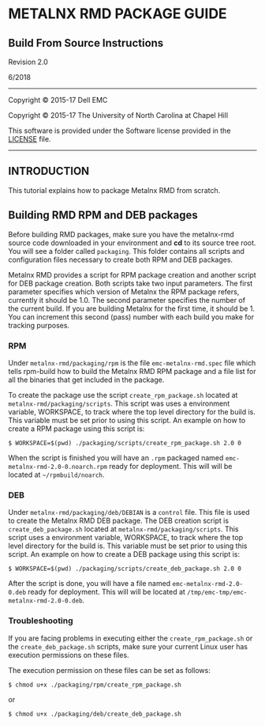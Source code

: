 # METALNX RMD PACKAGE GUIDE

## Build From Source Instructions

Revision 2.0

6/2018
 
----------------------------------

Copyright © 2015-17 Dell EMC

Copyright © 2015-17 The University of North Carolina at Chapel Hill

This software is provided under the Software license provided in the [LICENSE](LICENSE) file.

-------------------------------

## INTRODUCTION

This tutorial explains how to package Metalnx RMD from scratch.

## Building RMD RPM and DEB packages

Before building RMD packages, make sure you have the metalnx-rmd source code downloaded in your environment and **cd** to its source tree root. You will see a folder called `packaging`. This folder contains all scripts and configuration files necessary to create both RPM and DEB packages.

Metalnx RMD provides a script for RPM package creation and another script for DEB package creation. Both scripts take two input parameters. The first parameter specifies which version of Metalnx the RPM package refers, currently it should be 1.0. The second parameter specifies the number of the current build. If you are building Metalnx for the first time, it should be 1.  You can increment this second (pass) number with each build you make for tracking purposes.

### RPM

Under `metalnx-rmd/packaging/rpm` is the file `emc-metalnx-rmd.spec` file which tells rpm-build how to build the Metalnx RMD RPM package and a file list for all the binaries that get included in the package.

To create the package use the script `create_rpm_package.sh` located at `metalnx-rmd/packaging/scripts`. This script was uses a environment variable, WORKSPACE, to track where the top level directory for the build is.  This variable must be set prior to using this script.  An example on how to create a RPM package using this script is:

    $ WORKSPACE=$(pwd) ./packaging/scripts/create_rpm_package.sh 2.0 0

When the script is finished you will have an `.rpm` packaged named `emc-metalnx-rmd-2.0-0.noarch.rpm`  ready for deployment.  This will will be located at `~/rpmbuild/noarch`.

### DEB

Under `metalnx-rmd/packaging/deb/DEBIAN` is a `control` file. This file is used to create the Metalnx RMD DEB package. The DEB creation script is `create_deb_package.sh` located at `metalnx-rmd/packaging/scripts`. This script uses a environment variable, WORKSPACE, to track where the top level directory for the build is.  This variable must be set prior to using this script.  An example on how to create a DEB package using this script is:

    $ WORKSPACE=$(pwd) ./packaging/scripts/create_deb_package.sh 2.0 0

After the script is done, you will have a file named `emc-metalnx-rmd-2.0-0.deb`  ready for deployment.  This will will be located at `/tmp/emc-tmp/emc-metalnx-rmd-2.0-0.deb`.

### Troubleshooting

If you are facing problems in executing either the `create_rpm_package.sh` or the `create_deb_package.sh` scripts, make sure your current Linux user has execution permissions on these files.

The execution permission on these files can be set as follows:

    $ chmod u+x ./packaging/rpm/create_rpm_package.sh

or

    $ chmod u+x ./packaging/deb/create_deb_package.sh

